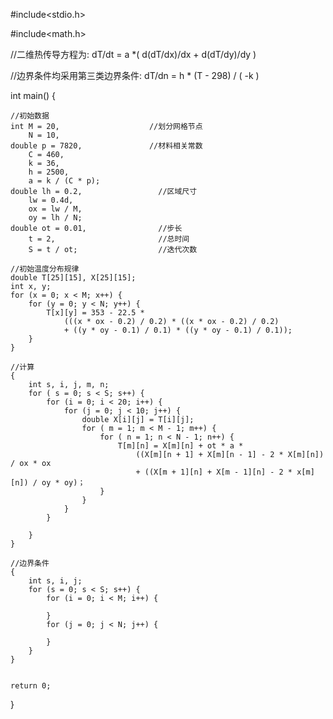 #include<stdio.h>

#include<math.h>

//二维热传导方程为: dT/dt = a *( d(dT/dx)/dx + d(dT/dy)/dy )

//边界条件均采用第三类边界条件: dT/dn = h * (T - 298) / ( -k )

int main() {

	//初始数据
	int M = 20,                    //划分网格节点
		N = 10,
	double p = 7820,               //材料相关常数                        
		C = 460,
		k = 36,
		h = 2500,
		a = k / (C * p); 
	double lh = 0.2,                 //区域尺寸
		lw = 0.4d,
		ox = lw / M,
		oy = lh / N;
	double ot = 0.01,                //步长
		t = 2,                       //总时间
		S = t / ot;                  //迭代次数

	//初始温度分布规律
	double T[25][15], X[25][15];
	int x, y;
	for (x = 0; x < M; x++) {
		for (y = 0; y < N; y++) {
			T[x][y] = 353 - 22.5 *
				(((x * ox - 0.2) / 0.2) * ((x * ox - 0.2) / 0.2)
				+ ((y * oy - 0.1) / 0.1) * ((y * oy - 0.1) / 0.1));
		}
	}
	
	//计算
	{
		int s, i, j, m, n;
		for ( s = 0; s < S; s++) {
			for (i = 0; i < 20; i++) {
				for (j = 0; j < 10; j++) {
					double X[i][j] = T[i][j];
					for ( m = 1; m < M - 1; m++) {
						for ( n = 1; n < N - 1; n++) {
							T[m][n] = X[m][n] + ot * a *
								((X[m][n + 1] + X[m][n - 1] - 2 * X[m][n]) / ox * ox
								+ ((X[m + 1][n] + X[m - 1][n] - 2 * x[m][n]) / oy * oy)；
						}
					}
				}
			}

		}
	}

	//边界条件
	{
		int s, i, j;
		for (s = 0; s < S; s++) {
			for (i = 0; i < M; i++) {

			}
			for (j = 0; j < N; j++) {

			}
		}
	}


	return 0;
}
